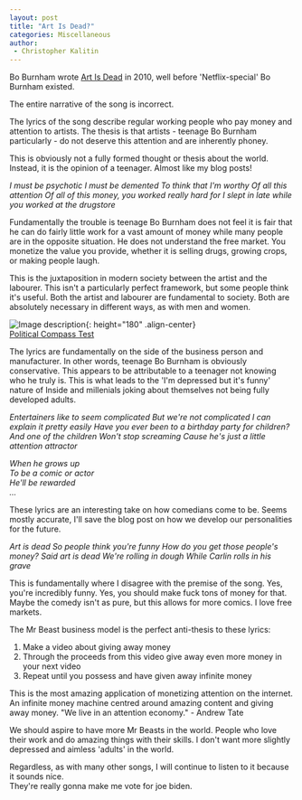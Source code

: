```yaml
---
layout: post
title: "Art Is Dead?"
categories: Miscellaneous
author:
 - Christopher Kalitin
---
```

<head>
    <meta property="og:image" content="{{site.url}}/assets/images/covers/art-is-dead.jpg">
</head>

Bo Burnham wrote <a href="https://www.youtube.com/watch?v=z8WunrI7yh0&list=RDsASBhmBb59I&index=15">Art Is Dead</a> in 2010, well before 'Netflix-special' Bo Burnham existed.

The entire narrative of the song is incorrect.

The lyrics of the song describe regular working people who pay money and attention to artists. The thesis is that artists - teenage Bo Burnham particularly - do not deserve this attention and are inherently phoney.

This is obviously not a fully formed thought or thesis about the world. Instead, it is the opinion of a teenager. Almost like my blog posts!

<i>
I must be psychotic  
I must be demented  
To think that I'm worthy  
Of all this attention  
Of all of this money, you worked really hard for  
I slept in late while you worked at the drugstore
</i>

Fundamentally the trouble is teenage Bo Burnham does not feel it is fair that he can do fairly little work for a vast amount of money while many people are in the opposite situation. He does not understand the free market. You monetize the value you provide, whether it is selling drugs, growing crops, or making people laugh.

This is the juxtaposition in modern society between the artist and the labourer. This isn't a particularly perfect framework, but some people think it's useful. Both the artist and labourer are fundamental to society. Both are absolutely necessary in different ways, as with men and women.

![Image description]({{site.url}}/assets/images/2023-10-21/image1.png){: height="180" .align-center}  
<a href="https://www.politicalcompass.org/test/en">Political Compass Test</a>

The lyrics are fundamentally on the side of the business person and manufacturer. In other words, teenage Bo Burnham is obviously conservative. This appears to be attributable to a teenager not knowing who he truly is. This is what leads to the 'I'm depressed but it's funny' nature of Inside and millenials joking about themselves not being fully developed adults.

<i>
Entertainers like to seem complicated  
But we're not complicated  
I can explain it pretty easily  
Have you ever been to a birthday party for children?  
And one of the children  
Won't stop screaming  
Cause he's just a little attention attractor</i>

<i>When he grows up  
To be a comic or actor  
He'll be rewarded  
...
</i>

These lyrics are an interesting take on how comedians come to be. Seems mostly accurate, I'll save the blog post on how we develop our personalities for the future.

<i>
Art is dead  
So people think you're funny  
How do you get those people's money?  
Said art is dead  
We're rolling in dough  
While Carlin rolls in his grave
</i>

This is fundamentally where I disagree with the premise of the song. Yes, you're incredibly funny. Yes, you should make fuck tons of money for that. Maybe the comedy isn't as pure, but this allows for more comics. I love free markets.

The Mr Beast business model is the perfect anti-thesis to these lyrics:
1. Make a video about giving away money
2. Through the proceeds from this video give away even more money in your next video
3. Repeat until you possess and have given away infinite money

This is the most amazing application of monetizing attention on the internet. An infinite money machine centred around amazing content and giving away money. "We live in an attention economy." - Andrew Tate

We should aspire to have more Mr Beasts in the world. People who love their work and do amazing things with their skills. I don't want more slightly depressed and aimless 'adults' in the world.

Regardless, as with many other songs, I will continue to listen to it because it sounds nice.  
They're really gonna make me vote for joe biden.
